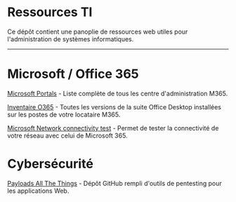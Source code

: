 # Ressources TI
Ce dépôt contient une panoplie de ressources web utiles pour l'administration de systèmes informatiques.

---

# Microsoft / Office 365

[Microsoft Portals](https://msportals.io/) - Liste complète de tous les centre d'administration M365.

[Inventaire O365](https://config.office.com/officeSettings/inventory) - Toutes les versions de la suite Office Desktop installées sur les postes de votre locataire M365.

[Microsoft Network connectivity test](https://connectivity.office.com/) - Permet de tester la connectivité de votre réseau avec celui de Microsoft 365.

# Cybersécurité
[Payloads All The Things](https://github.com/swisskyrepo/PayloadsAllTheThings) - Dépôt GitHub rempli d'outils de pentesting pour les applications Web.
